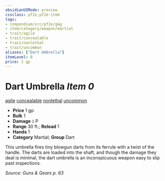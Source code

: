 ```yaml
---
obsidianUIMode: preview
cssclass: pf2e,pf2e-item
tags:
- compendium/src/pf2e/g&g
- item/category/weapon/martial
- trait/agile
- trait/concealable
- trait/nonlethal
- trait/uncommon
aliases: ["Dart Umbrella"]
itemLevel: 0
price: 1 gp
---
```

# Dart Umbrella *Item 0*  
[agile](../../../rules/traits/agile.md)  [concealable](../../../rules/traits/concealable-g-g.md)  [nonlethal](../../../rules/traits/nonlethal.md)  [uncommon](../../../rules/traits/uncommon.md)  

- **Price** 1 gp
- **Bulk** 1
- **Damage** `1` P
- **Range** 30 ft.; **Reload** 1
- **Hands** 1
- **Category** Martial; **Group** Dart 

This umbrella fires tiny blowgun darts from its ferrule with a twist of the handle. The darts are loaded into the shaft, and though the damage they deal is minimal, the dart umbrella is an inconspicuous weapon easy to slip past inspections.

*Source: Guns & Gears p. 63*